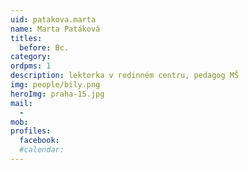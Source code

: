 ```yaml
---
uid: patakova.marta
name: Marta Patáková
titles:
  before: Bc.
category:
ordpms: 1
description: lektorka v rodinném centru, pedagog MŠ
img: people/bily.png
heroImg: praha-15.jpg
mail:
  - 
mob:
profiles:
  facebook:
  #calendar: 
---
```

